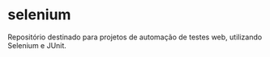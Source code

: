 # selenium
Repositório destinado para projetos de automação de testes web, utilizando Selenium e JUnit.
